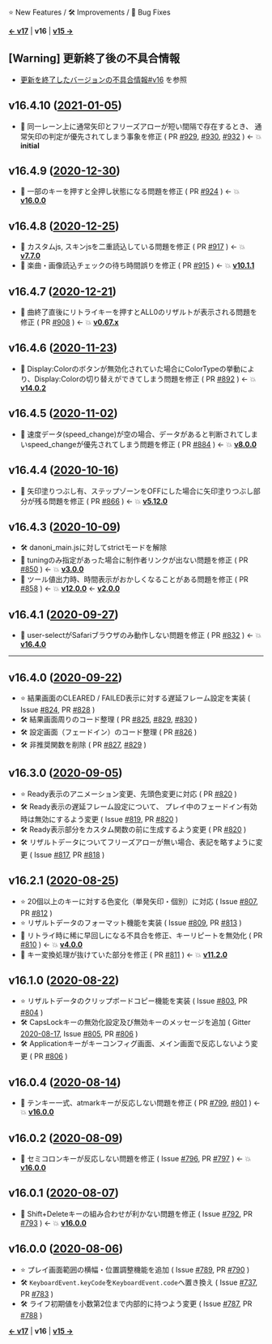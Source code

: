 ⭐ New Features / 🛠️ Improvements / 🐞 Bug Fixes

[**<- v17**](Changelog-v17.html) | **v16** | [**v15 ->**](Changelog-v15.html)

## [Warning] 更新終了後の不具合情報
- [更新を終了したバージョンの不具合情報#v16](DeprecatedVersionBugs.html#v16) を参照

## v16.4.10 ([2021-01-05](https://github.com/cwtickle/danoniplus/releases/tag/v16.4.10))
- 🐞 同一レーン上に通常矢印とフリーズアローが短い間隔で存在するとき、
通常矢印の判定が優先されてしまう事象を修正 ( PR [#929](https://github.com/cwtickle/danoniplus/pull/929), [#930](https://github.com/cwtickle/danoniplus/pull/930), [#932](https://github.com/cwtickle/danoniplus/pull/932) ) <- :boom: **initial**

## v16.4.9 ([2020-12-30](https://github.com/cwtickle/danoniplus/releases/tag/v16.4.9))
- 🐞 一部のキーを押すと全押し状態になる問題を修正 ( PR [#924](https://github.com/cwtickle/danoniplus/pull/924) ) <- :boom: [**v16.0.0**](Changelog-v16.html#v1600-2020-08-06)

## v16.4.8 ([2020-12-25](https://github.com/cwtickle/danoniplus/releases/tag/v16.4.8))
- 🐞 カスタムjs, スキンjsを二重読込している問題を修正 ( PR [#917](https://github.com/cwtickle/danoniplus/pull/917) ) <- :boom: [**v7.7.0**](Changelog-v7.html#v770-2019-08-25)
- 🐞 楽曲・画像読込チェックの待ち時間誤りを修正 ( PR [#915](https://github.com/cwtickle/danoniplus/pull/915) ) <- :boom: [**v10.1.1**](Changelog-v10.html#v1011-2019-11-11)

## v16.4.7 ([2020-12-21](https://github.com/cwtickle/danoniplus/releases/tag/v16.4.7))
- 🐞 曲終了直後にリトライキーを押すとALL0のリザルトが表示される問題を修正 ( PR [#908](https://github.com/cwtickle/danoniplus/pull/908) ) <- :boom: [**v0.67.x**](Changelog-v0.html#v067x-2018-11-17)

## v16.4.6 ([2020-11-23](https://github.com/cwtickle/danoniplus/releases/tag/v16.4.6))
- 🐞 Display:Colorのボタンが無効化されていた場合にColorTypeの挙動により、Display:Colorの切り替えができてしまう問題を修正 ( PR [#892](https://github.com/cwtickle/danoniplus/pull/892) ) <- :boom: [**v14.0.2**](Changelog-v14.html#v1402-2020-04-29) 

## v16.4.5 ([2020-11-02](https://github.com/cwtickle/danoniplus/releases/tag/v16.4.5))
- 🐞 速度データ(speed_change)が空の場合、データがあると判断されてしまいspeed_changeが優先されてしまう問題を修正 ( PR [#884](https://github.com/cwtickle/danoniplus/pull/884) ) <- :boom: [**v8.0.0**](Changelog-v8.html#v800-2019-09-08) 

## v16.4.4 ([2020-10-16](https://github.com/cwtickle/danoniplus/releases/tag/v16.4.4))
- 🐞 矢印塗りつぶし有、ステップゾーンをOFFにした場合に矢印塗りつぶし部分が残る問題を修正 ( PR [#866](https://github.com/cwtickle/danoniplus/pull/866) ) <- :boom: [**v5.12.0**](Changelog-v5.html#v5120-2019-06-14)

## v16.4.3 ([2020-10-09](https://github.com/cwtickle/danoniplus/releases/tag/v16.4.3))
- 🛠️ danoni_main.jsに対してstrictモードを解除
- 🐞 tuningのみ指定があった場合に制作者リンクが出ない問題を修正 ( PR [#850](https://github.com/cwtickle/danoniplus/pull/850) ) <- :boom: [**v3.0.0**](Changelog-v3.html#v300-2019-02-25)
- 🐞 ツール値出力時、時間表示がおかしくなることがある問題を修正 ( PR [#858](https://github.com/cwtickle/danoniplus/pull/858) ) <- :boom: [**v12.0.0**](Changelog-v12.html#v1200-2020-02-09) <- [**v2.0.0**](Changelog-v2.html#v200-2019-01-18)

## v16.4.1 ([2020-09-27](https://github.com/cwtickle/danoniplus/releases/tag/v16.4.1))
- 🐞 user-selectがSafariブラウザのみ動作しない問題を修正 ( PR [#832](https://github.com/cwtickle/danoniplus/pull/832) ) <- :boom: [**v16.4.0**](Changelog-v16.html#v1640-2020-09-22)

----

## v16.4.0 ([2020-09-22](https://github.com/cwtickle/danoniplus/releases/tag/v16.4.0))
- ⭐ 結果画面のCLEARED / FAILED表示に対する遅延フレーム設定を実装 ( Issue [#824](https://github.com/cwtickle/danoniplus/pull/824), PR [#828](https://github.com/cwtickle/danoniplus/pull/828) )
- 🛠️ 結果画面周りのコード整理 ( PR [#825](https://github.com/cwtickle/danoniplus/pull/825), [#829](https://github.com/cwtickle/danoniplus/pull/829), [#830](https://github.com/cwtickle/danoniplus/pull/830) )
- 🛠️ 設定画面（フェードイン）のコード整理 ( PR [#826](https://github.com/cwtickle/danoniplus/pull/826) )
- 🛠️ 非推奨関数を削除 ( PR [#827](https://github.com/cwtickle/danoniplus/pull/827), [#829](https://github.com/cwtickle/danoniplus/pull/829) )

## v16.3.0 ([2020-09-05](https://github.com/cwtickle/danoniplus/releases/tag/v16.3.0))
- ⭐ Ready表示のアニメーション変更、先頭色変更に対応 ( PR [#820](https://github.com/cwtickle/danoniplus/pull/820) )
- 🛠️ Ready表示の遅延フレーム設定について、
プレイ中のフェードイン有効時は無効にするよう変更 ( Issue [#819](https://github.com/cwtickle/danoniplus/pull/819), PR [#820](https://github.com/cwtickle/danoniplus/pull/820) )
- 🛠️ Ready表示部分をカスタム関数の前に生成するよう変更 ( PR [#820](https://github.com/cwtickle/danoniplus/pull/820) )
- 🛠️ リザルトデータについてフリーズアローが無い場合、表記を略すように変更 ( Issue [#817](https://github.com/cwtickle/danoniplus/pull/817), PR [#818](https://github.com/cwtickle/danoniplus/pull/818) )

## v16.2.1 ([2020-08-25](https://github.com/cwtickle/danoniplus/releases/tag/v16.2.1))
- ⭐ 20個以上のキーに対する色変化（単発矢印・個別）に対応 ( Issue [#807](https://github.com/cwtickle/danoniplus/pull/807), PR [#812](https://github.com/cwtickle/danoniplus/pull/812) )
- ⭐ リザルトデータのフォーマット機能を実装 ( Issue [#809](https://github.com/cwtickle/danoniplus/pull/809), PR [#813](https://github.com/cwtickle/danoniplus/pull/813) )
- 🐞 リトライ時に稀に早回しになる不具合を修正、キーリピートを無効化 ( PR [#810](https://github.com/cwtickle/danoniplus/pull/810) ) <- :boom: [**v4.0.0**](Changelog-v4.html#v400-2019-04-25)
- 🐞 キー変換処理が抜けていた部分を修正 ( PR [#811](https://github.com/cwtickle/danoniplus/pull/811) ) <- :boom: [**v11.2.0**](Changelog-v11.html#v1120-2020-01-04)

## v16.1.0 ([2020-08-22](https://github.com/cwtickle/danoniplus/releases/tag/v16.1.0))
- ⭐ リザルトデータのクリップボードコピー機能を実装 ( Issue [#803](https://github.com/cwtickle/danoniplus/pull/803), PR [#804](https://github.com/cwtickle/danoniplus/pull/804) )
- 🛠️ CapsLockキーの無効化設定及び無効キーのメッセージを追加 ( Gitter [2020-08-17](https://gitter.im/danonicw/community?at=5f3a8e4a60892e0c69794df8), Issue [#805](https://github.com/cwtickle/danoniplus/pull/805), PR [#806](https://github.com/cwtickle/danoniplus/pull/806) )
- 🛠️ Applicationキーがキーコンフィグ画面、メイン画面で反応しないよう変更 ( PR [#806](https://github.com/cwtickle/danoniplus/pull/806) )

## v16.0.4 ([2020-08-14](https://github.com/cwtickle/danoniplus/releases/tag/v16.0.4))
- 🐞 テンキー一式、atmarkキーが反応しない問題を修正 ( PR [#799](https://github.com/cwtickle/danoniplus/pull/799), [#801](https://github.com/cwtickle/danoniplus/pull/801) ) <- :boom: [**v16.0.0**](Changelog-v16.html#v1600-2020-08-06)

## v16.0.2 ([2020-08-09](https://github.com/cwtickle/danoniplus/releases/tag/v16.0.2))
- 🐞 セミコロンキーが反応しない問題を修正 ( Issue [#796](https://github.com/cwtickle/danoniplus/pull/796), PR [#797](https://github.com/cwtickle/danoniplus/pull/797) ) <- :boom: [**v16.0.0**](Changelog-v16.html#v1600-2020-08-06)

## v16.0.1 ([2020-08-07](https://github.com/cwtickle/danoniplus/releases/tag/v16.0.1))
- 🐞 Shift+Deleteキーの組み合わせが利かない問題を修正 ( Issue [#792](https://github.com/cwtickle/danoniplus/pull/792), PR [#793](https://github.com/cwtickle/danoniplus/pull/793) ) <- :boom: [**v16.0.0**](Changelog-v16.html#v1600-2020-08-06)

## v16.0.0 ([2020-08-06](https://github.com/cwtickle/danoniplus/releases/tag/v16.0.0))
- ⭐ プレイ画面範囲の横幅・位置調整機能を追加 ( Issue [#789](https://github.com/cwtickle/danoniplus/pull/789), PR [#790](https://github.com/cwtickle/danoniplus/pull/790) )
- 🛠️ `KeyboardEvent.keyCode`を`KeyboardEvent.code`へ置き換え ( Issue [#737](https://github.com/cwtickle/danoniplus/pull/737), PR [#783](https://github.com/cwtickle/danoniplus/pull/783) )
- 🛠️ ライフ初期値を小数第2位まで内部的に持つよう変更 ( Issue [#787](https://github.com/cwtickle/danoniplus/pull/787), PR [#788](https://github.com/cwtickle/danoniplus/pull/788) )

[**<- v17**](Changelog-v17.html) | **v16** | [**v15 ->**](Changelog-v15.html)
